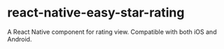 # react-native-easy-star-rating
A React Native component for rating view. Compatible with both iOS and Android.